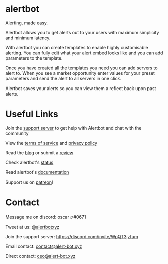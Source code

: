 # alertbot

Alerting, made easy.

Alertbot allows you to get alerts out to your users with maximum simplicity and minimum latency.

With alertbot you can create templates to enable highly customisable alerting. You can fully edit what your alert embed looks like and you can add parameters to the template.

Once you have created all the templates you need you can add servers to alert to. When you see a market opportunity enter values for your preset parameters and send the alert to all servers in one click.

Alertbot saves your alerts so you can view them a reflect back upon past alerts.

# Useful Links

Join the [support server](https://alert-bot.xyz/redirect?link=support-server) to get help with Alertbot and chat with the community

View the [terms of service](https://alert-bot.xyz/legal/terms) and [privacy policy](https://alert-bot.xyz/legal/privacy)

Read the [blog](https://alert-bot.xyz/info/blog) or submit a [review](https://alert-bot.xyz/info/reviews)

Check alertbot's [status](https://status.alert-bot.xyz)

Read alertbot's [documentation](https://alert-bot.xyz/docs)

Support us on [patreon](https://www.patreon.com/alertbotxyz)!

# Contact

Message me on discord: oscarッ#0671

Tweet at us: [@alertbotxyz](https://twitter.com/alertbotxyz)

Join the support server: https://discord.com/invite/WpQT3jzfum

Email contact: contact@alert-bot.xyz

Direct contact: ceo@alert-bot.xyz

